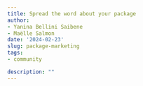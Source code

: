 ```yaml
---
title: Spread the word about your package
author:
- Yanina Bellini Saibene
- Maëlle Salmon
date: '2024-02-23'
slug: package-marketing
tags:
- community

description: ""
---
```



